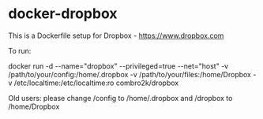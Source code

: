 docker-dropbox
================

This is a Dockerfile setup for Dropbox - https://www.dropbox.com

To run:

docker run -d --name="dropbox" --privileged=true --net="host" -v /path/to/your/config:/home/.dropbox -v /path/to/your/files:/home/Dropbox -v /etc/localtime:/etc/localtime:ro combro2k/dropbox

Old users: please change /config to /home/.dropbox and /dropbox to /home/Dropbox
